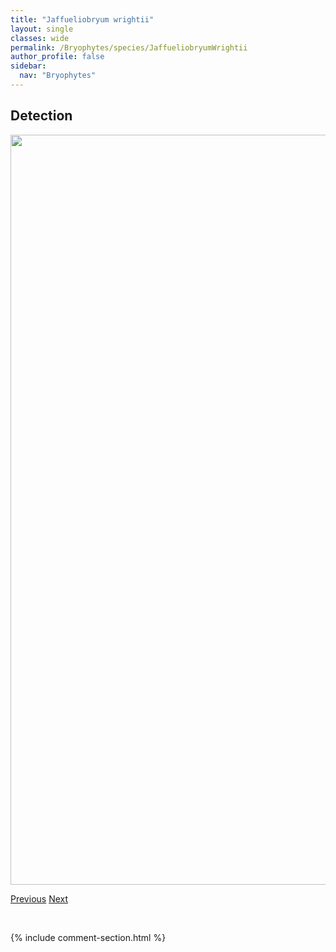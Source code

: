 ```yaml
---
title: "Jaffueliobryum wrightii"
layout: single
classes: wide
permalink: /Bryophytes/species/JaffueliobryumWrightii
author_profile: false
sidebar:
  nav: "Bryophytes"
---
```


<h2>Detection</h2>

<a href="https://drive.google.com/uc?export=view&id=1m1-RxceSihnInrF5eXg45kOQiakJNLim">
<img src="https://drive.google.com/uc?export=view&id=1m1-RxceSihnInrF5eXg45kOQiakJNLim" height = "1200" width = "800">
</a>


<a href="/DevelopmentWebsite/Bryophytes/species/IsopterygiopsisPulchella" class="pagination--pager" title="Isopterygiopsis pulchella">Previous</a> <a href="/DevelopmentWebsite/Bryophytes/species/JamesoniellaAutumnalis" class="pagination--pager" title="Jamesoniella autumnalis">Next</a>

<p>&nbsp;</p>

{% include comment-section.html %}
